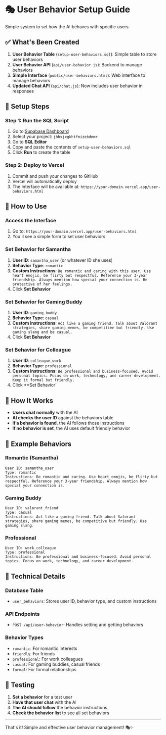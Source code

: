 # 🎭 User Behavior Setup Guide

Simple system to set how the AI behaves with specific users.

## ✅ What's Been Created

1. **User Behavior Table** (`setup-user-behaviors.sql`): Simple table to store user behaviors
2. **User Behavior API** (`api/user-behavior.js`): Backend to manage behaviors
3. **Simple Interface** (`public/user-behaviors.html`): Web interface to manage behaviors
4. **Updated Chat API** (`api/chat.js`): Now includes user behavior in responses

## 🚀 Setup Steps

### Step 1: Run the SQL Script

1. Go to [Supabase Dashboard](https://supabase.com/dashboard)
2. Select your project: `jhhxjxgkhtfnizebdnmr`
3. Go to **SQL Editor**
4. Copy and paste the contents of `setup-user-behaviors.sql`
5. Click **Run** to create the table

### Step 2: Deploy to Vercel

1. Commit and push your changes to GitHub
2. Vercel will automatically deploy
3. The interface will be available at: `https://your-domain.vercel.app/user-behaviors.html`

## 🎯 How to Use

### Access the Interface

1. Go to: `https://your-domain.vercel.app/user-behaviors.html`
2. You'll see a simple form to set user behaviors

### Set Behavior for Samantha

1. **User ID**: `samantha_user` (or whatever ID she uses)
2. **Behavior Type**: `romantic`
3. **Custom Instructions**: `Be romantic and caring with this user. Use heart emojis, be flirty but respectful. Reference your 3-year friendship. Always mention how special your connection is. Be protective of her feelings.`
4. Click **Set Behavior**

### Set Behavior for Gaming Buddy

1. **User ID**: `gaming_buddy`
2. **Behavior Type**: `casual`
3. **Custom Instructions**: `Act like a gaming friend. Talk about Valorant strategies, share gaming memes, be competitive but friendly. Use gaming slang and be casual.`
4. Click **Set Behavior**

### Set Behavior for Colleague

1. **User ID**: `colleague_work`
2. **Behavior Type**: `professional`
3. **Custom Instructions**: `Be professional and business-focused. Avoid personal topics. Focus on work, technology, and career development. Keep it formal but friendly.`
4. Click **Set Behavior`

## 🧠 How It Works

- **Users chat normally** with the AI
- **AI checks the user ID** against the behaviors table
- **If a behavior is found**, the AI follows those instructions
- **If no behavior is set**, the AI uses default friendly behavior

## 📝 Example Behaviors

### Romantic (Samantha)
```
User ID: samantha_user
Type: romantic
Instructions: Be romantic and caring. Use heart emojis, be flirty but respectful. Reference your 3-year friendship. Always mention how special your connection is.
```

### Gaming Buddy
```
User ID: valorant_friend
Type: casual
Instructions: Act like a gaming friend. Talk about Valorant strategies, share gaming memes, be competitive but friendly. Use gaming slang.
```

### Professional
```
User ID: work_colleague
Type: professional
Instructions: Be professional and business-focused. Avoid personal topics. Focus on work, technology, and career development.
```

## 🔧 Technical Details

### Database Table
- `user_behaviors`: Stores user ID, behavior type, and custom instructions

### API Endpoints
- `POST /api/user-behavior`: Handles setting and getting behaviors

### Behavior Types
- `romantic`: For romantic interests
- `friendly`: For friends
- `professional`: For work colleagues
- `casual`: For gaming buddies, casual friends
- `formal`: For formal relationships

## 🎯 Testing

1. **Set a behavior** for a test user
2. **Have that user chat** with the AI
3. **The AI should follow** the behavior instructions
4. **Check the behavior list** to see all set behaviors

---

That's it! Simple and effective user behavior management! 🎭✨ 